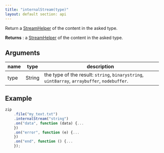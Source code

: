 ```yaml
---
title: "internalStream(type)"
layout: default section: api
---
```


Return a [StreamHelper]({{site.baseurl}}/documentation/api_streamhelper.html)
of the content in the asked type.

__Returns__ : a [StreamHelper]({{site.baseurl}}/documentation/api_streamhelper.html)
of the content in the asked type.

## Arguments

name     | type     | description
---------|----------|------------
type     | String   | the type of the result: `string`, `binarystring`, `uint8array`, `arraybuffer`, `nodebuffer`.

## Example

```js
zip
    .file("my_text.txt")
    .internalStream("string")
    .on("data", function (data) {...
    })
    .on("error", function (e) {...
    })
    .on("end", function () {...
    });
```

